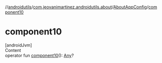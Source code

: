 //[androidutils](../../index.md)/[com.jeovanimartinez.androidutils.about](../index.md)/[AboutAppConfig](index.md)/[component10](component10.md)



# component10  
[androidJvm]  
Content  
operator fun [component10](component10.md)(): [Any](https://kotlinlang.org/api/latest/jvm/stdlib/kotlin/-any/index.html)?  



